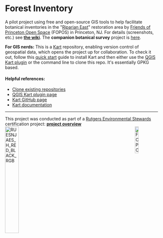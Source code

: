 # Forest Inventory

A pilot project using free and open-source GIS tools to help facilitate botanical inventories in the "[Riparian East](https://www.fopos.org/riparian-restoration-project)" restoration area by [Friends of Princeton Open Space](https://www.fopos.org/) (FOPOS) in Princeton, NJ. For details (screenshots, etc.) see **[the wiki](https://github.com/pmgreen/forest_inventory/wiki)**. The **companion botanical survey** project is [here](https://github.com/pmgreen/riparian_east_botanical).  

**For GIS nerds:** This is a [Kart](https://kartproject.org/) repository, enabling version control of geospatial data, which opens the project up for collaboration. To check it out, follow this [quick start](https://docs.kartproject.org/en/latest/pages/quick_guide.html#quick-guide) guide to install Kart and then either use the [QGIS Kart plugin](https://plugins.qgis.org/plugins/kart/) or the command line to clone this repo. It's essentially GPKG based.

#### Helpful references:
- [Clone existing repositories](https://docs.kartproject.org/en/latest/pages/commands/kart_clone.html#clone-existing-repositories)
- [QGIS Kart plugin page](https://plugins.qgis.org/plugins/kart/)
- [Kart GitHub page](https://github.com/koordinates/kart)
- [Kart documentation](https://docs.kartproject.org/en/latest/)

***
This project was conducted as part of a [Rutgers Environmental Stewards](https://envirostewards.rutgers.edu/) certification project: **[project overview](https://pmgreen.github.io/res/)**<br />
<img width="30%" align="left" alt="RUESNJAES_H_RED_BLACK_RGB" src="https://github.com/user-attachments/assets/14a2e5f2-5bdb-4aa2-8ac4-33199d91b2f8" />
<img width="15%" align="right" alt="FOPOS bw horiz" src="https://github.com/user-attachments/assets/aa207b05-f183-4d2e-a38f-b893461c0a3e" />
